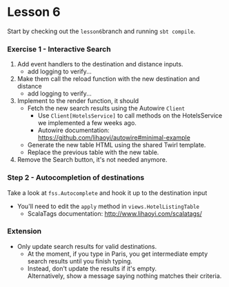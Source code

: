 # Lesson 6

Start by checking out the `lesson6`branch and running `sbt compile`.
 
[//]: # (Review solutions to lesson 5. Look at the code moved to shared.)


### Exercise 1 - Interactive Search
1. Add event handlers to the destination and distance inputs.
    * add logging to verify...
2. Make them call the reload function with the new destination and distance
    * add logging to verify...
2. Implement to the render function, it should
    * Fetch the new search results using the Autowire `Client`
        * Use `Client[HotelsService]` to call methods on the HotelsService we implemented a few weeks ago. 
        * Autowire documentation: https://github.com/lihaoyi/autowire#minimal-example
    * Generate the new table HTML using the shared Twirl template.
    * Replace the previous table with the new table.
4. Remove the Search button, it's not needed anymore.

### Step 2 - Autocompletion of destinations
Take a look at `fss.Autocomplete` and hook it up to the destination input
* You'll need to edit the `apply` method in `views.HotelListingTable`
    * ScalaTags documentation: http://www.lihaoyi.com/scalatags/
    
### Extension
* Only update search results for valid destinations.  
    * At the moment, if you type in Paris, you get intermediate empty search results until you finish typing.  
    * Instead, don't update the results if it's empty.  
      Alternatively, show a message saying nothing matches their criteria.